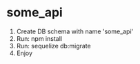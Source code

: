 # some_api


1) Create DB schema with name 'some_api'
2) Run: npm install
3) Run: sequelize db:migrate
4) Enjoy